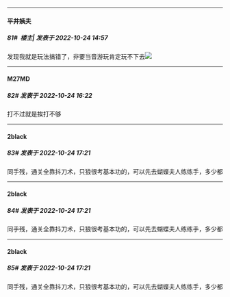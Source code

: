 

*****

####  平井姨夫  
##### 81#         楼主| 发表于 2022-10-24 14:57

发现我就是玩法搞错了，非要当音游玩肯定玩不下去<img src="https://static.saraba1st.com/image/smiley/face2017/001.png" referrerpolicy="no-referrer">



*****

####  M27MD  
##### 82#       发表于 2022-10-24 16:22

打不过就是挨打不够



*****

####  2black  
##### 83#       发表于 2022-10-24 17:21

同手残，通关全靠抖刀术，只狼很考基本功的，可以先去蝴蝶夫人练练手，多少都

*****

####  2black  
##### 84#       发表于 2022-10-24 17:21

同手残，通关全靠抖刀术，只狼很考基本功的，可以先去蝴蝶夫人练练手，多少都

*****

####  2black  
##### 85#       发表于 2022-10-24 17:21

同手残，通关全靠抖刀术，只狼很考基本功的，可以先去蝴蝶夫人练练手，多少都

